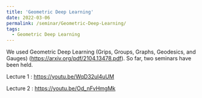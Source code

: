 ```yaml
---
title: 'Geometric Deep Learning'
date: 2022-03-06
permalink: /seminar/Geometric-Deep-Learning/
tags:
  - Geometric Deep Learning
---
```


We used Geometric Deep Learning (Grips, Groups, Graphs, Geodesics, and Gauges) (https://arxiv.org/pdf/2104.13478.pdf). So far, two seminars have been held.

Lecture 1 : https://youtu.be/WqD32ul4uUM 

Lecture 2 : https://youtu.be/Od_nFvHmgMk 
